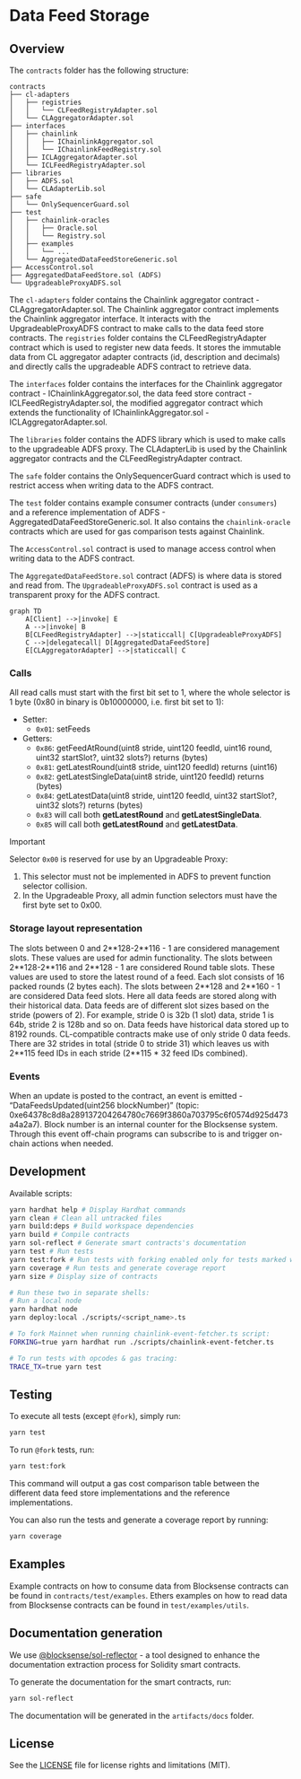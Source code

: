# Data Feed Storage

## Overview

The `contracts` folder has the following structure:

```text
contracts
├── cl-adapters
│   ├── registries
│   │   └── CLFeedRegistryAdapter.sol
│   └── CLAggregatorAdapter.sol
├── interfaces
│   ├── chainlink
│   │   ├── IChainlinkAggregator.sol
│   │   └── IChainlinkFeedRegistry.sol
│   ├── ICLAggregatorAdapter.sol
│   └── ICLFeedRegistryAdapter.sol
├── libraries
│   ├── ADFS.sol
│   └── CLAdapterLib.sol
├── safe
│   └── OnlySequencerGuard.sol
├── test
│   ├── chainlink-oracles
│   │   ├── Oracle.sol
│   │   └── Registry.sol
│   ├── examples
│   │   └── ...
│   └── AggregatedDataFeedStoreGeneric.sol
├── AccessControl.sol
├── AggregatedDataFeedStore.sol (ADFS)
└── UpgradeableProxyADFS.sol
```

The `cl-adapters` folder contains the Chainlink aggregator contract - CLAggregatorAdapter.sol. The Chainlink aggregator contract implements the Chainlink aggregator interface. It interacts with the UpgradeableProxyADFS contract to make calls to the data feed store contracts. The `registries` folder contains the CLFeedRegistryAdapter contract which is used to register new data feeds. It stores the immutable data from CL aggregator adapter contracts (id, description and decimals) and directly calls the upgradeable ADFS contract to retrieve data.

The `interfaces` folder contains the interfaces for the Chainlink aggregator contract - IChainlinkAggregator.sol, the data feed store contract - ICLFeedRegistryAdapter.sol, the modified aggregator contract which extends the functionality of IChainlinkAggregator.sol - ICLAggregatorAdapter.sol.

The `libraries` folder contains the ADFS library which is used to make calls to the upgradeable ADFS proxy. The CLAdapterLib is used by the Chainlink aggregator contracts and the CLFeedRegistryAdapter contract.

The `safe` folder contains the OnlySequencerGuard contract which is used to restrict access when writing data to the ADFS contract.

The `test` folder contains example consumer contracts (under `consumers`) and a reference implementation of ADFS - AggregatedDataFeedStoreGeneric.sol. It also contains the `chainlink-oracle` contracts which are used for gas comparison tests against Chainlink.

The `AccessControl.sol` contract is used to manage access control when writing data to the ADFS contract.

The `AggregatedDataFeedStore.sol` contract (ADFS) is where data is stored and read from. The `UpgradeableProxyADFS.sol` contract is used as a transparent proxy for the ADFS contract.

```mermaid
graph TD
    A[Client] -->|invoke| E
    A -->|invoke| B
    B[CLFeedRegistryAdapter] -->|staticcall| C[UpgradeableProxyADFS]
    C -->|delegatecall| D[AggregatedDataFeedStore]
    E[CLAggregatorAdapter] -->|staticcall| C
```

### Calls

All read calls must start with the first bit set to 1, where the whole selector is 1 byte (0x80 in binary is 0b10000000, i.e. first bit set to 1):

- Setter:
  - `0x01`: setFeeds
- Getters:
  - `0x86`: getFeedAtRound(uint8 stride, uint120 feedId, uint16 round, uint32 startSlot?, uint32 slots?) returns (bytes)
  - `0x81`: getLatestRound(uint8 stride, uint120 feedId) returns (uint16)
  - `0x82`: getLatestSingleData(uint8 stride, uint120 feedId) returns (bytes)
  - `0x84`: getLatestData(uint8 stride, uint120 feedId, uint32 startSlot?, uint32 slots?) returns (bytes)
  - `0x83` will call both **getLatestRound** and **getLatestSingleData**.
  - `0x85` will call both **getLatestRound** and **getLatestData**.

> [!IMPORTANT]
> Selector `0x00` is reserved for use by an Upgradeable Proxy:
>
> 1. This selector must not be implemented in ADFS to prevent function selector collision.
> 2. In the Upgradeable Proxy, all admin function selectors must have the first byte set to 0x00.

### Storage layout representation

The slots between 0 and 2\*\*128-2\*\*116 - 1 are considered management slots. These values are used for admin functionality.
The slots between 2\*\*128-2\*\*116 and 2\*\*128 - 1 are considered Round table slots. These values are used to store the latest round of a feed. Each slot consists of 16 packed rounds (2 bytes each).
The slots between 2\*\*128 and 2\*\*160 - 1 are considered Data feed slots. Here all data feeds are stored along with their historical data. Data feeds are of different slot sizes based on the stride (powers of 2). For example, stride 0 is 32b (1 slot) data, stride 1 is 64b, stride 2 is 128b and so on. Data feeds have historical data stored up to 8192 rounds. CL-compatible contracts make use of only stride 0 data feeds. There are 32 strides in total (stride 0 to stride 31) which leaves us with 2\*\*115 feed IDs in each stride (2\*\*115 \* 32 feed IDs combined).

### Events

When an update is posted to the contract, an event is emitted - “DataFeedsUpdated(uint256 blockNumber)” (topic: 0xe64378c8d8a289137204264780c7669f3860a703795c6f0574d925d473a4a2a7). Block number is an internal counter for the Blocksense system. Through this event off-chain programs can subscribe to is and trigger on-chain actions when needed.

## Development

Available scripts:

```sh
yarn hardhat help # Display Hardhat commands
yarn clean # Clean all untracked files
yarn build:deps # Build workspace dependencies
yarn build # Compile contracts
yarn sol-reflect # Generate smart contracts's documentation
yarn test # Run tests
yarn test:fork # Run tests with forking enabled only for tests marked with `@fork` in the description
yarn coverage # Run tests and generate coverage report
yarn size # Display size of contracts

# Run these two in separate shells:
# Run a local node
yarn hardhat node
yarn deploy:local ./scripts/<script_name>.ts

# To fork Mainnet when running chainlink-event-fetcher.ts script:
FORKING=true yarn hardhat run ./scripts/chainlink-event-fetcher.ts

# To run tests with opcodes & gas tracing:
TRACE_TX=true yarn test
```

## Testing

To execute all tests (except `@fork`), simply run:

```sh
yarn test
```

To run `@fork` tests, run:

```sh
yarn test:fork
```

This command will output a gas cost comparison table between the different data feed store implementations and the reference implementations.

You can also run the tests and generate a coverage report by running:

```sh
yarn coverage
```

## Examples

Example contracts on how to consume data from Blocksense contracts can be found in `contracts/test/examples`.
Ethers examples on how to read data from Blocksense contracts can be found in `test/examples/utils`.

## Documentation generation

We use [@blocksense/sol-reflector](../../libs/sol-reflector/README.md) - a tool designed to enhance the documentation extraction process for Solidity smart contracts.

To generate the documentation for the smart contracts, run:

```sh
yarn sol-reflect
```

The documentation will be generated in the `artifacts/docs` folder.

## License

See the [LICENSE](LICENSE.md) file for license rights and limitations (MIT).
